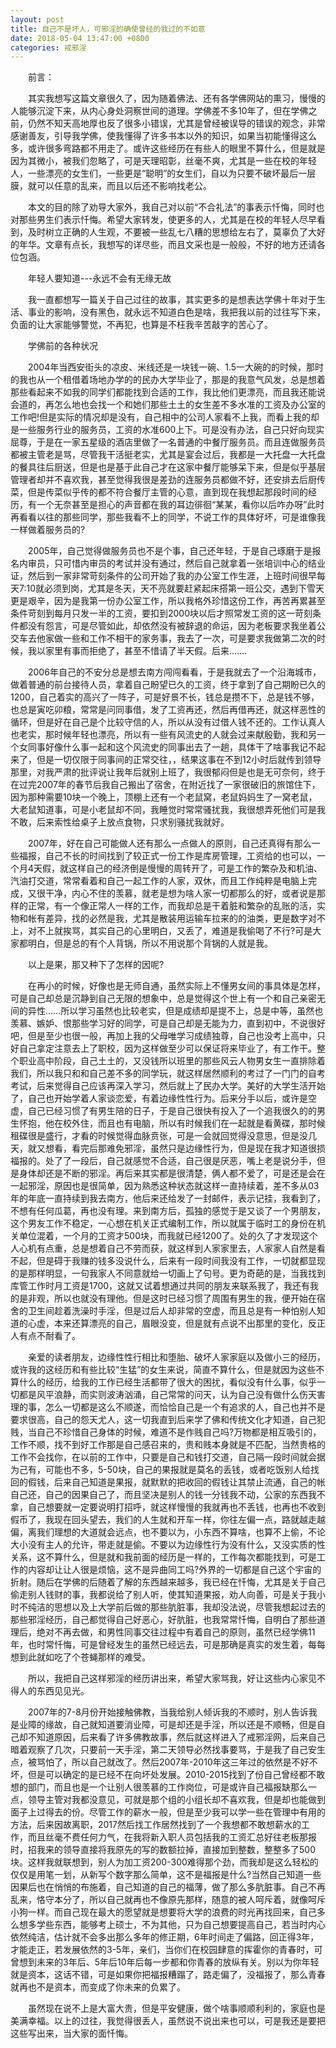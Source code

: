 ```yaml
---
layout: post
title: 自己不是坏人，可邪淫的确使曾经的我过的不如意
date: 2018-05-04 13:47:00 +0800
categories: 戒邪淫
---
```


　　前言：
　　其实我想写这篇文章很久了，因为随着佛法、还有各学佛网站的熏习，慢慢的人能够沉淀下来，从内心身处洞察世间的道理。学佛差不多10年了，但在学佛之前，仍然不知天高地厚也反了很多小错误，尤其是曾经被误导的错误的观念，非常感谢善友，引导我学佛，使我懂得了许多书本以外的知识，如果当初能懂得这么多，或许很多弯路都不用走了。或许这些经历在有些人的眼里不算什么，但是就是因为其微小，被我们忽略了，可是天理昭彰，丝毫不爽，尤其是一些在校的年轻人，一些漂亮的女生们，一些更是“聪明”的女生们，自以为只要不破坏最后一层膜，就可以任意的乱来，而且以后还不影响找老公。
　　本文的目的除了劝导大家外，我自己对以前“不合礼法”的事表示忏悔，同时也对那些男生们表示忏悔。希望大家转发，使更多的人，尤其是在校的年轻人尽早看到，及时树立正确的人生观，不要被一些乱七八糟的思想给左右了，莫辜负了大好的年华。文章有点长，我想写的详尽些，而且文采也是一般般，不好的地方还请各位包涵。
　　年轻人要知道---永远不会有无缘无故
　　我一直都想写一篇关于自己过往的故事，其实更多的是想表达学佛十年对于生活、事业的影响，没有黑色，就永远不知道白色是啥，我把我以前的过往写下来，负面的让大家能够警觉，不再犯，也算是不枉我辛苦敲字的苦心了。
　　学佛前的各种状况
　　2004年当西安街头的凉皮、米线还是一块钱一碗、1.5一大碗的的时候，那时的我也从一个租借着场地办学的的民办大学毕业了，那是的我意气风发，总是想着那些看起来不如我的同学们都能找到合适的工作，我比他们更漂亮，而且我还能说会道的，再怎么地也会找一个和她们那些土土的女生差不多水准的工资及办公室的工作吧!但是实际的情况却是没有，自己相中的公司人家看不上我，而看上我的却是一些服务行业的服务员，工资的水准600上下。可是没有办法，自己只好向现实屈尊，于是在一家五星级的酒店里做了一名普通的中餐厅服务员。而且连做服务员都被主管老是骂，尽管我干活挺老实，尤其是宴会过后，我都是一大托盘一大托盘的餐具往后厨送，但是也是基于此自己才在这家中餐厅能够呆下来，但是似乎基层管理者却并不喜欢我，甚至觉得我很是差劲的连服务员都做不好，还安排去后厨传菜，但是传菜似乎传的都不符合餐厅主管的心意，直到现在我想起那段时间的经历，有一个无奈甚至是担心的声音都在我的耳边徘徊“某某，看你以后咋办呀”此时再看看以往的那些同学，那些我看不上的同学，不说工作的具体好坏，可是谁像我一样做着服务员的?
　　2005年，自己觉得做服务员也不是个事，自己还年轻，于是自己琢磨于是报名内审员，只可惜内审员的考试并没有通过，然后自己就拿着一张培训中心的结业证，然后到一家非常苛刻条件的公司开始了我的办公室工作生涯，上班时间很早每天7:10就必须到岗，尤其是冬天，天不亮就要赶紧起床搭第一班公交，遇到下雪天更是艰辛，因为是我第一份办公室工作，所以我格外珍惜这份工作，再苦再累甚至条件苛刻到每月只发一半的工资，要扣到2000块以后才照常发工资的这一苛刻条件都没有怨言，可是尽管如此，却依然没有被辞退的命运，因为老板要求我坐着公交车去他家做一些和工作不相干的家务事，我去了一次，可是要求我做第二次的时候，我以家里有事而拒绝了，甚至不惜请了半天假。后来…….
　　2006年自己的不安分总是想去南方闯闯看看，于是我就去了一个沿海城市，做着普通的前台接待人员，拿着自己盼望已久的工资，终于拿到了自己期盼已久的1200，自己着实的高兴了一阵子，可是好景不长，钱总是攒不下，总是钱不够，也总是寅吃卯粮，常常是问同事借，发了工资再还，然后再借再还，就这样恶性的循环，但是好在自己是个比较守信的人，所以从没有过借人钱不还的。工作认真人也老实，那时候年轻也漂亮，所以有一些有风流史的人就会过来献殷勤，我和另一个女同事好像什么事一起和这个风流史的同事出去了一趟，具体干了啥事我记不起来了，但是一切仅限于同事间的正常交往，，结果这事在不到12小时后就传到领导那里，对我严肃的批评说让我年后就别上班了，我很郁闷但是也是无可奈何，终于在过完2007年的春节后我自己搬出了宿舍，在附近找了一家很破旧的旅馆住下，因为那种需要10块一个晚上，顶棚上还有一个老鼠窝，老鼠妈妈生了一窝老鼠，大老鼠知道事，可是小老鼠却不同，我睡觉时常常骚扰我，我很想弄死他们可是我不敢，后来索性给桌子上放点食物，只求别骚扰我就好。
　　2007年，好在自己可能做人还有那么一点做人的原则，自己还真得有那么一些福报，自己不长的时间找到了较正式一份工作是库房管理，工资给的也可以，一个月4天假，就这样自己的经济倒是慢慢的周转开了，可是工作的繁杂及和机油、汽油打交道，常常看着和自己一起工作的人家，双休，而且工作纯粹是电脑上完成，又很干净，内心不住的羡慕，就老是想为啥人家一切都那么的好，或者说是那样的正常，有一个像正常人一样的工作，而我却总是干着脏和繁杂的乱账的活，实物和帐有差异，找的必然是我，尤其是散装用运输车拉来的的油类，更是数字对不上，对不上就挨骂，其实自己的心里明白，又丢了，难道是我偷喝了不行?可是大家都明白，但是总的有个人背锅，所以不用说那个背锅的人就是我。
　　以上是果，那又种下了怎样的因呢?
　　在再小的时候，好像也是无师自通，虽然实际上不懂男女间的事具体是怎样，可是自己却总是沉静到自己无限的想象中，总是觉得这个世上有一个和自己亲密无间的异性……所以学习虽然也比较老实，但是成绩却是提不上，总是中等，虽然也羡慕、嫉妒、恨那些学习好的同学，可是自己却是无能为力，直到初中，不说很好吧，但是至少也很一般，再加上我的父母唯学习成绩独尊，自己也没考上高中，只好自己拿定注意去上了职校，因为这样做至少可以保证将来毕业了，有工作干。整个职业高中阶段，自己土土的，又没钱所以班里的那些风云人物男女生一直排除着我们，所以我只和和自己差不多的同学玩，就这样居然顺利的考过了一门门的自考考试，后来觉得自己应该再深入学习，然后就上了民办大学。美好的大学生活开始了，自己也开始学着人家谈恋爱，有着边缘性性行为。后来分手以后，或许是空虚，自己已经习惯了有男生陪的日子，于是自己很快有投入了一个追我很久的的男生怀抱，他在校外住，而且也有电脑，所以有时候我们在一起就是看黄碟，那时候租碟很是盛行，才看的时候觉得血脉贲张，可是一会就回觉得没意思，但是没几天，就又想看，看完后那难免邪淫，虽然只是边缘性行为，但是现在我才知道很损福报的。处了了一段后，自己就感觉不合适，自己很是厌恶，嘴上老是说分手，但是身体却还是不断的邪淫。再后来其实都是很清楚，俩人都不爱了，可是还是会在一起邪淫，原因也是很简单，因为熟悉这种状态就这样一直持续着，差不多从03年的年底一直持续到我去南方，他后来还给发了一封邮件，表示记挂，我看到了，不想有任何瓜葛，再也没有理。来到南方后，孤独的感觉于是又谈了一个男朋友，这个男友工作不稳定，一心想在机关正式编制工作，所以就属于临时工的身份在机关单位混着，一个月的工资才500块，而我就已经1200了。处的久了才发现这个人心机有点重，总是想着自己不劳而获，就这样到人家家里去，人家家人自然是看不起，但是碍于我赚的钱多没说什么，后来有一段时间我没有工作，一切就都显现的是那样明显，一句我家人不同意就给一切画上了句号。更为奇葩的是，当我找到库管工作时月工资是1700，这就又试着想通过共同的朋友来联系我了，我还有我的是非观，所以也就没有理他。但是这时已经习惯了周围有男生的我，便开始在宿舍的卫生间趁着洗澡时手淫，但是过后人却非常的空虚，而且总是有一种怕别人知道的心虚，本来还算漂亮的自己，眉眼没变，但是就有点说不出那里的变化，反正人有点不耐看了。
　　亲爱的读者朋友，边缘性性行相比和堕胎、破坏人家家庭以及做小三的经历，或许我的这经历和有些比较“生猛”的女生来说，简直不算什么，但是就因为这些不算什么的经历，给我的工作已经生活都带了很大的困扰，看似没有什么事，似乎一切都是风平浪静，而实则波涛汹涌，自己常常的问天，认为自己没有做什么伤天害理的事，怎么一切都是这么不顺遂，而恰恰自己是一个有追求的人，自己也并不是要求很高，自己的怨天尤人，这一切我直到后来学了佛和传统文化才知道，自己犯贱，当自己不珍惜自己身体的时候，难道不是作贱自己吗?万物都是相互吸引的，工作不顺，找不到好工作那是自己感召来的，贵和贱本身就是不匹配，当然贵格的工作不会找你，在以前的工作中，只要是自己和钱打交道，自己隔一段时间就会据为己有，可能也不多，5-50块，自己的果报就是莫名的丢钱，或者吃饭别人给找回的假钱，后来自己知道是果报，就默默的把收回的假钱让其禁止流通，自己的帐自己还，自己的因果自己了，而且坚决是别人的钱一分钱我不动，公家的东西我不拿，自己想要就一定要说明打招呼，就这样慢慢的我就再也不丢钱，也再也不收到假币了，我现在回头望去，我们的人生就和开车一样，你往左偏一点，路就越走越偏，离我们理想的大道就会远点，也不要以为，小东西不算啥，也算不上偷，不论大小没有主人的允许，带走就是偷。不要以为边缘性行为没有什么，又没实质的性关系，这不算什么，但是就和我前面的经历是一样的，工作每次都能找到，可是工作的内容却让让人很是烦恼，这不是异曲同工吗?外界的一切都是自己这个宇宙的折射。随后在学佛的后随着了解的东西越来越多，我已经在忏悔，尤其是关于自己偷走别人钱财的事，我都说给了别人听，使其知道果报，劝人向善，可是关于我小时不纯洁的思想以及上大学前后做的那些肮脏事，我却没法说，尽管我想起过去的那些邪淫经历，自己都觉得自己好恶心，好肮脏，也我常常忏悔，自明白了那些道理后，绝对不再去做，和男性同事交往过程中有着自己的原则，虽然已经学佛11年，也时常忏悔，可是曾经发生的虽然已经远去，可是那确是真实的发生着，每每想到此就如吃了个苍蝇那样的难受。
　　所以，我把自己这样邪淫的经历讲出来，希望大家骂我，好让这些内心家见不得人的东西见见光。
　　2007年的7-8月份开始接触佛教，当我给别人倾诉我的不顺时，别人告诉我是业障的缘故，自己就知道要消业障，可是却还是手淫，所以还是不顺畅，但是自己却不知道原因，后来看了许多佛教故事，然后就这样进入了戒邪淫网，后来自己暗着观察了几次，只要前一天手淫，第二天领导必然找事要骂，于是我了自己安生点，被骂怕了，所以自己就改了。然后2007年-2010年这三年过的依然是不好不坏，但是可以确定的是已经不在向坏处发展。2010-2015找到了份自己曾经都不敢想的部门，而且也是一个让别人很羡慕的工作岗位，可是或许自己福报缺那么一点，领导主管对我都没意见，可就是那个组的小组长却不喜欢我，但是却也能做到面子上过得去的份。尽管工作的薪水一般，但是至少我可以学一些在管理中有用的方法，后来因故离职，2017然后找工作居然找到了一个我想都不敢想薪水的工作，而且丝毫不费任何力气，在我将新入职人员包括我的工资汇总好往老板那报时，招我来的领导直接将我原先的写的数额拉掉，直接加到整数，整整多了500块。这样我就联想到，别人为加工资200-300难得那个劲，而我却是这么轻松的仅仅是用笔一划，从新写个数字那么简单，这不是福报是什么?当然自己知道一些因果后也在悄悄的布施着，自己知道的自己的福薄，做了那么多肮脏事。自己不再乱来，恪守本分了，所以自己就再也不像原先那样，随意的被人呵斥着，就像呵斥小狗一样。而自己现在最大的愿望就是想要将大学的浪费的时光再找回来，自己多么想多学些东西，能够考上硕士，不为其他，只为自己想要提高自己，若当时内心依然纯洁，估计就不会多出那么多年的修正期，6年时间走了偏路，回正得3年，才能走正，若发展依然的3-5年，亲们，当你们在校园肆意的挥霍你的青春时，可曾想到未来的3年后、5年后10年后每一步都和你青春的放纵有关。别以为你年轻就是资本，这话不错，可是如果你把福报糟蹋了，路走偏了，没福报了，那么青春就再也不是资本，而变成了你未来的负累了。
　　虽然现在说不上是大富大贵，但是平安健康，做个啥事顺顺利利的，家庭也是美满幸福。以上的过往，我觉得很丢人，虽然说不说出来也可以，可是我还是要把这些写出来，当大家的面忏悔。